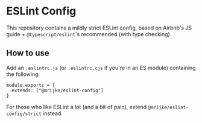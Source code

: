 # ESLint Config

This repository contains a mildly strict ESLint config, based on Airbnb's JS guide + `@typescript/eslint`'s recommended (with type checking).

## How to use

Add an `.eslintrc.js` (or `.eslintrc.cjs` if you're in an ES module) containing the following:

```
module.exports = {
  extends: ["@mrijke/eslint-config"]
}
```

For those who like ESLint a lot (and a bit of pain), extend `@mrijke/eslint-config/strict` instead.
